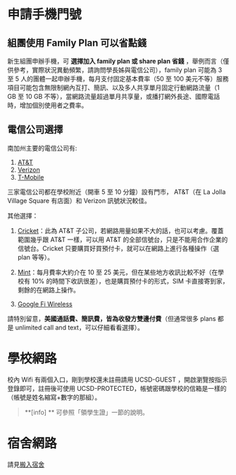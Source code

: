 # 申請手機門號

## 組團使用 Family Plan 可以省點錢
新生組團申辦手機，可 **選擇加入 family plan 或 share plan 省錢** ，舉例而言（僅供參考，實際狀況異動頻繁，請詢問學長姊與電信公司），family plan 可能為 3 至 5 人的團體一起申辦手機，每月支付固定基本費率（50 至 100 美元不等）服務項目可能包含無限制網內互打、簡訊、以及多人共享單月固定行動網路流量（1 GB 至 10 GB 不等），當網路流量超過單月共享量，或播打網外長途、國際電話時，增加個別使用者之費率。

## 電信公司選擇

南加州主要的電信公司有:
1. [AT&T](https://www.att.com/plans/wireless/)
2. [Verizon](https://www.verizon.com/plans/)
3. [T-Mobile](https://www.t-mobile.com/cell-phone-plans)

三家電信公司都在學校附近（開車 5 至 10 分鐘）設有門市， AT&T（在 La Jolla Village Square 有店面）和 Verizon 訊號狀況較佳。

其他選擇：
1. [Cricket](https://www.cricketwireless.com/)：此為 AT&T 子公司，若網路用量如果不大的話，也可以考慮。覆蓋範圍幾乎跟 AT&T 一樣，可以用 AT&T 的全部信號台，只是不能用合作企業的信號台。Cricket 只要購買好買預付卡，就可以在網路上進行各種操作（選 plan 等等）。

2. [Mint](https://www.mintmobile.com/)：每月費率大約介在 10 至 25 美元，但在某些地方收訊比較不好（在學校有 10% 的時間下收訊很差），也是購買預付卡的形式，SIM 卡直接寄到家，剩餘的在網路上操作。

3. [Google Fi Wireless](https://fi.google.com/about/plans)


請特別留意，**美國通話費、簡訊費，皆為收發方雙邊付費**（但通常很多 plans 都是 unlimited call and text，可以仔細看看選擇）。

# 學校網路

校內 Wifi 有兩個入口，剛到學校還未註冊請用 UCSD-GUEST ，開啟瀏覽按指示登錄即可，註冊後可使用 UCSD-PROTECTED，帳號密碼跟學校的信箱是一樣的（帳號是姓名縮寫+數字的那組）。
> **[info] **
> 可參照「領學生證」一節的說明。


# 宿舍網路
請見[搬入宿舍](/5_到美應辦手續/搬入宿舍.md)


